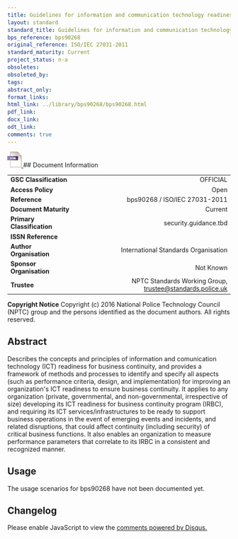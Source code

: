 ```yaml
---
title: Guidelines for information and communication technology readiness for business continuity
layout: standard
standard_title: Guidelines for information and communication technology readiness for business continuity
bps_reference: bps90268
original_reference: ISO/IEC 27031-2011
standard_maturity: Current
project_status: n-a
obsoletes: 
obsoleted_by: 
tags: 
abstract_only:
format_links:
html_link: ../library/bps90268/bps90268.html
pdf_link: 
docx_link: 
odt_link: 
comments: true
---
```



<a target="_blank" href="../library/bps90268/bps90268.html">
    <img src="../images/html@0.5x.png" alt="html link" title="html link" style="max-height:35px;">
</a>
## Document Information

|||
| :------- | ------: |
| **GSC Classification**     | OFFICIAL |
| **Access Policy**          | Open |
| **Reference**              | bps90268  / ISO/IEC 27031-2011  |
| **Document Maturity**      | Current |
| **Primary Classification** | security.guidance.tbd |
| **ISSN Reference**         |  |
| **Author Organisation**    |International Standards Organisation|
| **Sponsor Organisation**   |Not Known|
| **Trustee**                | NPTC Standards Working Group, <a href="mailto:trustee@standards.police.uk?subject=bps90268 Guidelines for information and communication technology readiness for business continuity">trustee@standards.police.uk |

**Copyright Notice**
Copyright (c) 2016 National Police Technology Council (NPTC) group and the persons identified as the document authors. All rights reserved.

## Abstract
Describes the concepts and principles of information and comunication technology (ICT) readiness for business continuity, and provides a framework of methods and processes to identify and specify all aspects (such as performance criteria, design, and implementation) for improving an organization's ICT readiness to ensure business continuity. It applies to any organization (private, governmental, and non-governmental, irrespective of size) developing its ICT readiness for business continuity program (IRBC), and requiring its ICT services/infrastructures to be ready to support business operations in the event of emerging events and incidents, and related disruptions, that could affect continuity (including security) of critical business functions. It also enables an organization to measure performance parameters that correlate to its IRBC in a consistent and recognized manner.
        
## Usage
The usage scenarios for bps90268 have not been documented yet.

## Changelog

<div id="disqus_thread"></div>
<script>

/**
*  RECOMMENDED CONFIGURATION VARIABLES: EDIT AND UNCOMMENT THE SECTION BELOW TO INSERT DYNAMIC VALUES FROM YOUR PLATFORM OR CMS.
*  LEARN WHY DEFINING THESE VARIABLES IS IMPORTANT: https://disqus.com/admin/universalcode/#configuration-variables*/
/*
var disqus_config = function () {
this.page.url = PAGE_URL;  // Replace PAGE_URL with your page's canonical URL variable
this.page.identifier = PAGE_IDENTIFIER; // Replace PAGE_IDENTIFIER with your page's unique identifier variable
};
*/
(function() { // DON'T EDIT BELOW THIS LINE
var d = document, s = d.createElement('script');
s.src = 'https://nptcstandards.disqus.com/embed.js';
s.setAttribute('data-timestamp', +new Date());
(d.head || d.body).appendChild(s);
})();
</script>
<noscript>Please enable JavaScript to view the <a href="https://disqus.com/?ref_noscript">comments powered by Disqus.</a></noscript>

